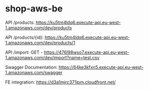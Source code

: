 # shop-aws-be

API /products: https://ku5tm4ldq6.execute-api.eu-west-1.amazonaws.com/dev/products

API /products/{id}: https://ku5tm4ldq6.execute-api.eu-west-1.amazonaws.com/dev/products/1

API /import: GET - https://476l98wso7.execute-api.eu-west-1.amazonaws.com/dev/import?name=test.csv

Swagger Documentation: https://64ke3kfxn5.execute-api.eu-west-1.amazonaws.com/swagger

FE integration: https://d3a1mjrc371ipm.cloudfront.net/
